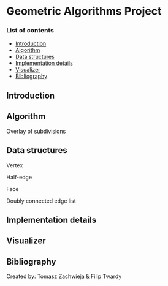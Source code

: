 # Geometric Algorithms Project

### **List of contents**
- [Introduction](#introduction)
- [Algorithm](#algorithm)
- [Data structures](#data-structures)
- [Implementation details](#implementation-details)
- [Visualizer](#visualizer)
- [Bibliography](#bibliography)

## Introduction



## Algorithm

Overlay of subdivisions


## Data structures

Vertex

Half-edge

Face

Doubly connected edge list


## Implementation details

## Visualizer

## Bibliography


Created by: Tomasz Zachwieja & Filip Twardy
